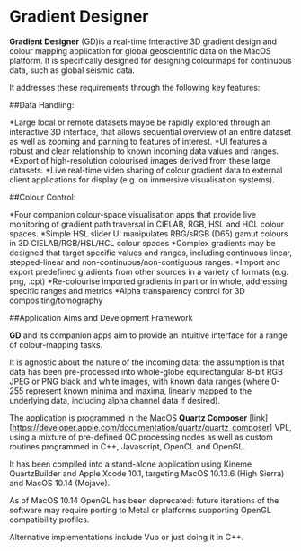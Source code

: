 Gradient Designer
=======
**Gradient Designer** (GD)is a real-time interactive 3D gradient design and colour mapping application for global geoscientific data on the MacOS platform. 
It is specifically designed for designing colourmaps for continuous data, such as global seismic data.

It addresses these requirements through the following key features:

##Data Handling:

*Large local or remote datasets maybe be rapidly explored through an interactive 3D interface, that allows sequential overview of an entire dataset as well as zooming and panning to features of interest.
*UI features a robust and clear relationship to known incoming data values and ranges.
*Export of high-resolution colourised images derived from these large datasets.
*Live real-time video sharing of colour gradient data to external client applications for display (e.g. on immersive visualisation systems).

##Colour Control:

*Four companion colour-space visualisation apps that provide live monitoring of gradient path traversal in CIELAB, RGB, HSL and HCL colour spaces.
*Simple HSL slider UI manipulates RBG/sRGB (D65) gamut colours in 3D CIELAB/RGB/HSL/HCL colour spaces
*Complex gradients may be designed that target specific values and ranges, including continuous linear, stepped-linear and non-continuous/non-contiguous ranges.
*Import and export predefined gradients from other sources in a variety of formats (e.g. png, .cpt)
*Re-colourise imported gradients in part or in whole, addressing specific ranges and metrics
*Alpha transparency control for 3D compositing/tomography

##Application Aims and Development Framework

**GD** and its companion apps aim to provide an intuitive interface for a range of colour-mapping tasks.

It is agnostic about the nature of the incoming data: the assumption is that data has been pre-processed into whole-globe equirectangular 8-bit RGB JPEG or PNG black and white images, with known data ranges (where 0-255 represent known minima and maxima, linearly mapped to the underlying data, including alpha channel data if desired). 

The application is programmed in the MacOS **Quartz Composer** [link][https://developer.apple.com/documentation/quartz/quartz_composer] VPL, using a mixture of pre-defined QC processing nodes as well as custom routines programmed in C++, Javascript, OpenCL and OpenGL. 

It has been compiled into a stand-alone application using Kineme QuartzBuilder and Apple Xcode 10.1, targeting MacOS 10.13.6 (High Sierra) and MacOS 10.14 (Mojave). 

As of MacOS 10.14 OpenGL has been deprecated: future iterations of the software may require porting to Metal or platforms supporting OpenGL compatibility profiles. 

Alternative implementations include Vuo or just doing it in C++.
